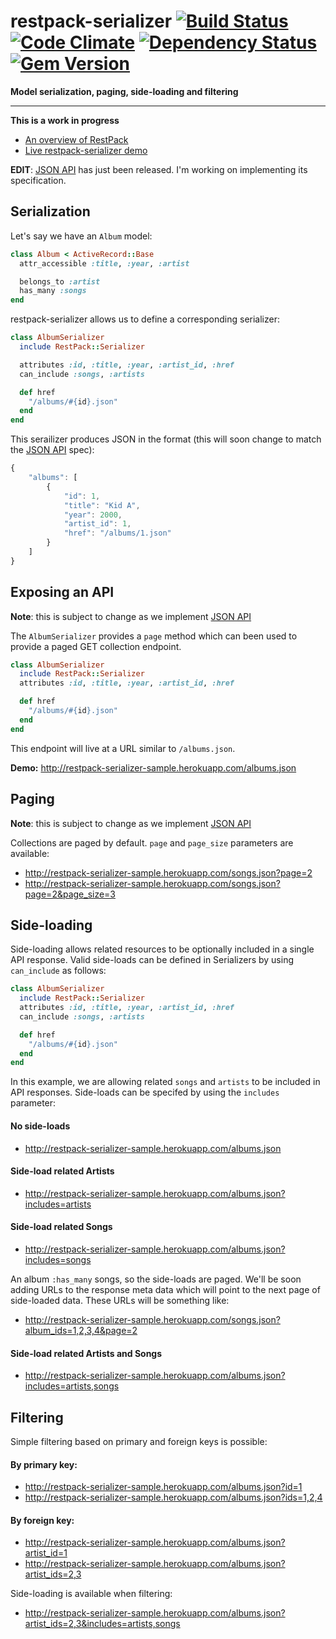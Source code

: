 # restpack-serializer [![Build Status](https://travis-ci.org/RestPack/restpack-serializer.png?branch=master)](https://travis-ci.org/RestPack/restpack-serializer) [![Code Climate](https://codeclimate.com/github/RestPack/restpack-serializer.png)](https://codeclimate.com/github/RestPack/restpack-serializer) [![Dependency Status](https://gemnasium.com/RestPack/restpack-serializer.png)](https://gemnasium.com/RestPack/restpack-serializer) [![Gem Version](https://badge.fury.io/rb/restpack-serializer.png)](http://badge.fury.io/rb/restpack-serializer)

**Model serialization, paging, side-loading and filtering**

---

**This is a work in progress**

* [An overview of RestPack](http://goo.gl/rGoIQ)
* [Live restpack-serializer demo](http://restpack-serializer-sample.herokuapp.com/)

**EDIT**: [JSON API](http://jsonapi.org/) has just been released. I'm working on implementing its specification.

## Serialization

Let's say we have an ```Album``` model:

```ruby
class Album < ActiveRecord::Base
  attr_accessible :title, :year, :artist

  belongs_to :artist
  has_many :songs
end
```

restpack-serializer allows us to define a corresponding serializer:

```ruby
class AlbumSerializer
  include RestPack::Serializer

  attributes :id, :title, :year, :artist_id, :href
  can_include :songs, :artists

  def href
    "/albums/#{id}.json"
  end
end
```

This serailizer produces JSON in the format (this will soon change to match the [JSON API](http://jsonapi.org/) spec):

```javascript
{
    "albums": [
        {
            "id": 1,
            "title": "Kid A",
            "year": 2000,
            "artist_id": 1,
            "href": "/albums/1.json"
        }
    ]
}
```

## Exposing an API

**Note**: this is subject to change as we implement [JSON API](http://jsonapi.org/)

The ```AlbumSerializer``` provides a ```page``` method which can been used to provide a paged GET collection endpoint.

```ruby
class AlbumSerializer
  include RestPack::Serializer
  attributes :id, :title, :year, :artist_id, :href

  def href
    "/albums/#{id}.json"
  end
end
```

This endpoint will live at a URL similar to ```/albums.json```.

**Demo:** http://restpack-serializer-sample.herokuapp.com/albums.json

## Paging

**Note**: this is subject to change as we implement [JSON API](http://jsonapi.org/)

Collections are paged by default. ```page``` and ```page_size``` parameters are available:

* http://restpack-serializer-sample.herokuapp.com/songs.json?page=2
* http://restpack-serializer-sample.herokuapp.com/songs.json?page=2&page_size=3

## Side-loading

Side-loading allows related resources to be optionally included in a single API response. Valid side-loads can be defined in Serializers by using ```can_include``` as follows:

```ruby
class AlbumSerializer
  include RestPack::Serializer
  attributes :id, :title, :year, :artist_id, :href
  can_include :songs, :artists

  def href
    "/albums/#{id}.json"
  end
end
```

In this example, we are allowing related ```songs``` and ```artists``` to be included in API responses. Side-loads can be specifed by using the ```includes``` parameter:

#### No side-loads

* http://restpack-serializer-sample.herokuapp.com/albums.json

#### Side-load related Artists

* http://restpack-serializer-sample.herokuapp.com/albums.json?includes=artists

#### Side-load related Songs

* http://restpack-serializer-sample.herokuapp.com/albums.json?includes=songs

An album ```:has_many``` songs, so the side-loads are paged. We'll be soon adding URLs to the response meta data which will point to the next page of side-loaded data. These URLs will be something like:

* http://restpack-serializer-sample.herokuapp.com/songs.json?album_ids=1,2,3,4&page=2

#### Side-load related Artists and Songs

* http://restpack-serializer-sample.herokuapp.com/albums.json?includes=artists,songs

## Filtering

Simple filtering based on primary and foreign keys is possible:

#### By primary key:

 * http://restpack-serializer-sample.herokuapp.com/albums.json?id=1
 * http://restpack-serializer-sample.herokuapp.com/albums.json?ids=1,2,4

#### By foreign key:

 * http://restpack-serializer-sample.herokuapp.com/albums.json?artist_id=1
 * http://restpack-serializer-sample.herokuapp.com/albums.json?artist_ids=2,3

Side-loading is available when filtering:

 * http://restpack-serializer-sample.herokuapp.com/albums.json?artist_ids=2,3&includes=artists,songs
